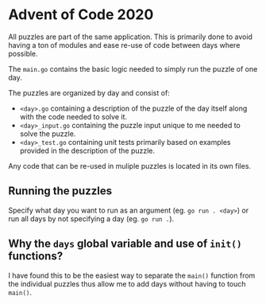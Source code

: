 # Advent of Code 2020

All puzzles are part of the same application. This is primarily done to avoid having a ton of modules and ease re-use of code between days where possible.

The `main.go` contains the basic logic needed to simply run the puzzle of one day.

The puzzles are organized by day and consist of:

* `<day>.go` containing a description of the puzzle of the day itself along with the code needed to solve it.
* `<day>_input.go` containing the puzzle input unique to me needed to solve the puzzle.
* `<day>_test.go` containing unit tests primarily based on examples provided in the description of the puzzle.

Any code that can be re-used in muliple puzzles is located in its own files.

## Running the puzzles

Specify what day you want to run as an argument (eg. `go run . <day>`) or run all days by not specifying a day (eg. `go run .`).

## Why the `days` global variable and use of `init()` functions?

I have found this to be the easiest way to separate the `main()` function from the individual puzzles thus allow me to add days without having to touch `main()`.

